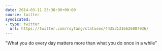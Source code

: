 ```yaml
---
date: 2014-03-11 23:38:00+00:00
source: twitter
syndicated:
- type: twitter
  url: https://twitter.com/roytang/statuses/443531316626087936/
---
```


"What you do every day matters more than what you do once in a while"